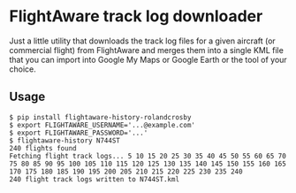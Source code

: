 # FlightAware track log downloader

Just a little utility that downloads the track log files for a given aircraft (or commercial flight) from FlightAware and merges them into a single KML file that you can import into Google My Maps or Google Earth or the tool of your choice.

## Usage

```
$ pip install flightaware-history-rolandcrosby
$ export FLIGHTAWARE_USERNAME='...@example.com'
$ export FLIGHTAWARE_PASSWORD='...'
$ flightaware-history N744ST
240 flights found
Fetching flight track logs... 5 10 15 20 25 30 35 40 45 50 55 60 65 70 75 80 85 90 95 100 105 110 115 120 125 130 135 140 145 150 155 160 165 170 175 180 185 190 195 200 205 210 215 220 225 230 235 240 
240 flight track logs written to N744ST.kml
```